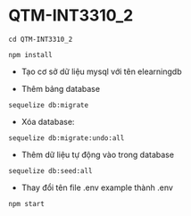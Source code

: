 # QTM-INT3310_2

`cd QTM-INT3310_2`

`npm install`

-   Tạo cơ sở dữ liệu mysql với tên elearningdb

-   Thêm bảng database

`sequelize db:migrate`

-   Xóa database:

`sequelize db:migrate:undo:all`

-   Thêm dữ liệu tự động vào trong database

`sequelize db:seed:all`

-   Thay đổi tên file .env example thành .env

`npm start`
